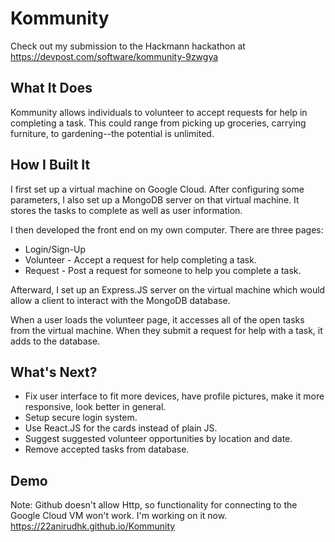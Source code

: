 # Kommunity
Check out my submission to the Hackmann hackathon at https://devpost.com/software/kommunity-9zwgya

## What It Does
Kommunity allows individuals to volunteer to accept requests for help in completing a task. This could range from picking up groceries, carrying furniture, to gardening--the potential is unlimited.

## How I Built It

I first set up a virtual machine on Google Cloud. After configuring some parameters, I also set up a MongoDB server on that virtual machine. It stores the tasks to complete as well as user information.

I then developed the front end on my own computer. There are three pages:

- Login/Sign-Up
- Volunteer - Accept a request for help completing a task.
- Request - Post a request for someone to help you complete a task.

Afterward, I set up an Express.JS server on the virtual machine which would allow a client to interact with the MongoDB database. 

When a user loads the volunteer page, it accesses all of the open tasks from the virtual machine. When they submit a request for help with a task, it adds to the database.

## What's Next?
- Fix user interface to fit more devices, have profile pictures, make it more responsive, look better in general.
- Setup secure login system.
- Use React.JS for the cards instead of plain JS.
- Suggest suggested volunteer opportunities by location and date.
- Remove accepted tasks from database.


## Demo
Note: Github doesn't allow Http, so functionality for connecting to the Google Cloud VM won't work. I'm working on it now.
https://22anirudhk.github.io/Kommunity
